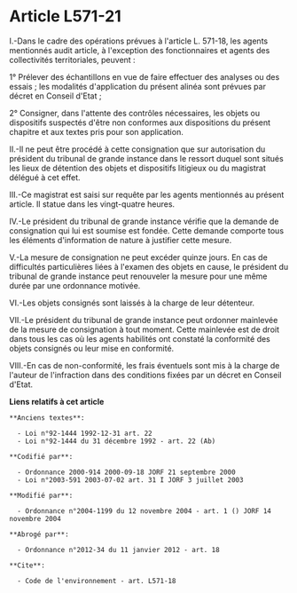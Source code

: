 # Article L571-21

I.-Dans le cadre des opérations prévues à l'article L. 571-18, les agents mentionnés audit article, à l'exception des
fonctionnaires et agents des collectivités territoriales, peuvent : 

1° Prélever des échantillons en vue de faire effectuer des analyses ou des essais ; les modalités d'application du présent
alinéa sont prévues par décret en Conseil d'Etat ; 

2° Consigner, dans l'attente des contrôles nécessaires, les objets ou dispositifs suspectés d'être non conformes aux
dispositions du présent chapitre et aux textes pris pour son application. 

II.-Il ne peut être procédé à cette consignation que sur autorisation du président du tribunal de grande instance dans le
ressort duquel sont situés les lieux de détention des objets et dispositifs litigieux ou du magistrat délégué à cet effet. 

III.-Ce magistrat est saisi sur requête par les agents mentionnés au présent article. Il statue dans les vingt-quatre
heures. 

IV.-Le président du tribunal de grande instance vérifie que la demande de consignation qui lui est soumise est fondée. Cette
demande comporte tous les éléments d'information de nature à justifier cette mesure. 

V.-La mesure de consignation ne peut excéder quinze jours. En cas de difficultés particulières liées à l'examen des objets en
cause, le président du tribunal de grande instance peut renouveler la mesure pour une même durée par une ordonnance motivée. 

VI.-Les objets consignés sont laissés à la charge de leur détenteur. 

VII.-Le président du tribunal de grande instance peut ordonner mainlevée de la mesure de consignation à tout moment. Cette
mainlevée est de droit dans tous les cas où les agents habilités ont constaté la conformité des objets consignés ou leur mise
en conformité. 

VIII.-En cas de non-conformité, les frais éventuels sont mis à la charge de l'auteur de l'infraction dans des conditions
fixées par un décret en Conseil d'Etat.

**Liens relatifs à cet article**

	**Anciens textes**:

	  - Loi n°92-1444 1992-12-31 art. 22
	  - Loi n°92-1444 du 31 décembre 1992 - art. 22 (Ab)

	**Codifié par**:

	  - Ordonnance 2000-914 2000-09-18 JORF 21 septembre 2000
	  - Loi n°2003-591 2003-07-02 art. 31 I JORF 3 juillet 2003

	**Modifié par**:

	  - Ordonnance n°2004-1199 du 12 novembre 2004 - art. 1 () JORF 14 novembre 2004

	**Abrogé par**:

	  - Ordonnance n°2012-34 du 11 janvier 2012 - art. 18

	**Cite**:

	  - Code de l'environnement - art. L571-18
